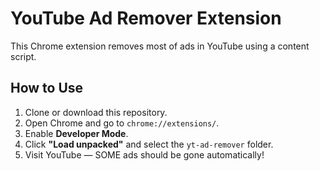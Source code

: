 # YouTube Ad Remover Extension

This Chrome extension removes most of ads in YouTube using a content script.

## How to Use

1. Clone or download this repository.
2. Open Chrome and go to `chrome://extensions/`.
3. Enable **Developer Mode**.
4. Click **"Load unpacked"** and select the `yt-ad-remover` folder.
5. Visit YouTube — SOME ads should be gone automatically!
